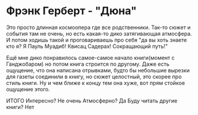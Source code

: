 # Фрэнк Герберт - "Дюна"

Это просто длинная космоопера где все родственники.
Так-то сюжет и события там не очень, но есть какая-то дико затягивающая атмосфера.
И потом ходишь такой и проговариваешь про себя "да вы хоть знаете кто я? Я Пауль Муадиб! Квисац Садерах! Сокращающий путь!"

Ещё мне дико понравилось самое-самое начало книги(момент с Ганджобаром) но потом книга строится по другому.
Даже есть ощущение, что она написана отрывками, будто бы небольшие вырезки для газеты соединили в книгу, но сюжет целостный, это скорее про стиль книги.
Ну и чем ближе к концу тем она хуже, вот прям стойкое ощущение этого.

ИТОГО
Интересно? Не очень
Атмосферно? Да
Буду читать другие книги? Нет

